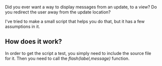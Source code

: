 Did you ever want a way to display messages from an update, to a view?
Do you redirect the user away from the update location?

I've tried to make a small script that helps you do that, but it has a few assumptions in it.

## How does it work? ##

In order to get the script a test, you simply need to include the source file for it. Then you need to call the *flash(*label,message*)* function.